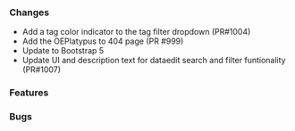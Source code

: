 ### Changes
- Add a tag color indicator to the tag filter dropdown (PR#1004)
- Add the OEPlatypus to 404 page (PR #999)
- Update to Bootstrap 5
- Update UI and description text for dataedit search and filter funtionality (PR#1007)

### Features

### Bugs